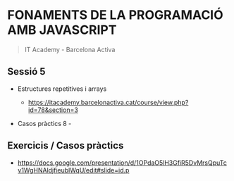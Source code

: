 # FONAMENTS DE LA PROGRAMACIÓ AMB JAVASCRIPT

> IT Academy - Barcelona Activa

## Sessió 5

- Estructures repetitives i arrays

  - https://itacademy.barcelonactiva.cat/course/view.php?id=78&section=3

- Casos pràctics 8 -

## Exercicis / Casos pràctics

- https://docs.google.com/presentation/d/1OPdaO5lH3GfiR5DvMrsQpuTcv1WgHNAldjfieublWqU/edit#slide=id.p
